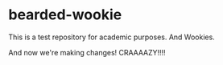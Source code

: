 bearded-wookie
==============

This is a test repository for academic purposes.  And Wookies.

And now we're making changes!  CRAAAAZY!!!!
